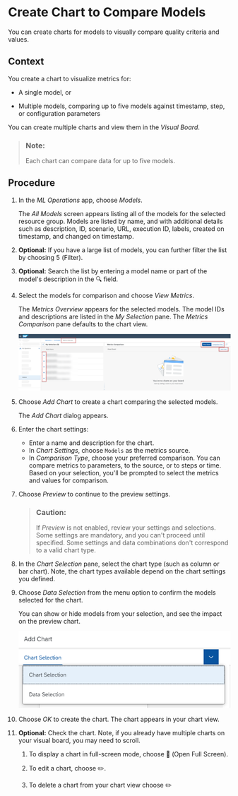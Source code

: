 <!-- loioa943fa73549c45eebda50a24a99f3e77 -->

<link rel="stylesheet" type="text/css" href="css/sap-icons.css"/>

# Create Chart to Compare Models

You can create charts for models to visually compare quality criteria and values.



<a name="loioa943fa73549c45eebda50a24a99f3e77__context_env_mq2_gcb"/>

## Context

You create a chart to visualize metrics for:

-   A single model, or

-   Multiple models, comparing up to five models against timestamp, step, or configuration parameters

You can create multiple charts and view them in the *Visual Board*.

> ### Note:  
> Each chart can compare data for up to five models.



<a name="loioa943fa73549c45eebda50a24a99f3e77__steps_kwx_22s_yab"/>

## Procedure

1.  In the *ML Operations* app, choose *Models*.

    The *All Models* screen appears listing all of the models for the selected resource group. Models are listed by name, and with additional details such as description, ID, scenario, URL, execution ID, labels, created on timestamp, and changed on timestamp.

2.  **Optional:** If you have a large list of models, you can further filter the list by choosing <span class="SAP-icons-V5"></span> \(Filter\).

3.  **Optional:** Search the list by entering a model name or part of the model's description in the :mag: field.

4.  Select the models for comparison and choose *View Metrics*.

    The *Metrics Overview* appears for the selected models. The model IDs and descriptions are listed in the *My Selection* pane. The *Metrics Comparison* pane defaults to the chart view.

    ![Metrics Overview with 5 models ready to chart.](images/Image_AIL_FE_AlL_MLOps_Models_Metrics_Overview_ff04083.png)

5.  Choose *Add Chart* to create a chart comparing the selected models.

    The *Add Chart* dialog appears.

6.  Enter the chart settings:

    -   Enter a name and description for the chart.
    -   In *Chart Settings*, choose `Models` as the metrics source.
    -   In *Comparison Type*, choose your preferred comparison. You can compare metrics to parameters, to the source, or to steps or time. Based on your selection, you'll be prompted to select the metrics and values for comparison.

7.  Choose *Preview* to continue to the preview settings.

    > ### Caution:  
    > If *Preview* is not enabled, review your settings and selections. Some settings are mandatory, and you can't proceed until specified. Some settings and data combinations don't correspond to a valid chart type.

8.  In the *Chart Selection* pane, select the chart type \(such as column or bar chart\). Note, the chart types available depend on the chart settings you defined.

9.  Choose *Data Selection* from the menu option to confirm the models selected for the chart.

    You can show or hide models from your selection, and see the impact on the preview chart.

    ![Add Chart dialog with menu options displayed.](images/Image_AIL_FE_AlL_MLOps_Models_dropdown_9556f34.png)

10. Choose *OK* to create the chart. The chart appears in your chart view.

11. **Optional:** Check the chart. Note, if you already have multiple charts on your visual board, you may need to scroll.

    1.  To display a chart in full-screen mode, choose <span class="SAP-icons-V5"></span> \(Open Full Screen\).

    2.  To edit a chart, choose :pencil2:.

    3.  To delete a chart from your chart view choose :pencil2:



